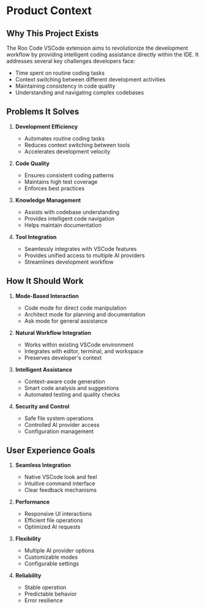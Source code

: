 # Product Context

## Why This Project Exists

The Roo Code VSCode extension aims to revolutionize the development workflow by providing intelligent coding assistance directly within the IDE. It addresses several key challenges developers face:

- Time spent on routine coding tasks
- Context switching between different development activities
- Maintaining consistency in code quality
- Understanding and navigating complex codebases

## Problems It Solves

1. **Development Efficiency**

    - Automates routine coding tasks
    - Reduces context switching between tools
    - Accelerates development velocity

2. **Code Quality**

    - Ensures consistent coding patterns
    - Maintains high test coverage
    - Enforces best practices

3. **Knowledge Management**

    - Assists with codebase understanding
    - Provides intelligent code navigation
    - Helps maintain documentation

4. **Tool Integration**
    - Seamlessly integrates with VSCode features
    - Provides unified access to multiple AI providers
    - Streamlines development workflow

## How It Should Work

1. **Mode-Based Interaction**

    - Code mode for direct code manipulation
    - Architect mode for planning and documentation
    - Ask mode for general assistance

2. **Natural Workflow Integration**

    - Works within existing VSCode environment
    - Integrates with editor, terminal, and workspace
    - Preserves developer's context

3. **Intelligent Assistance**

    - Context-aware code generation
    - Smart code analysis and suggestions
    - Automated testing and quality checks

4. **Security and Control**
    - Safe file system operations
    - Controlled AI provider access
    - Configuration management

## User Experience Goals

1. **Seamless Integration**

    - Native VSCode look and feel
    - Intuitive command interface
    - Clear feedback mechanisms

2. **Performance**

    - Responsive UI interactions
    - Efficient file operations
    - Optimized AI requests

3. **Flexibility**

    - Multiple AI provider options
    - Customizable modes
    - Configurable settings

4. **Reliability**
    - Stable operation
    - Predictable behavior
    - Error resilience
